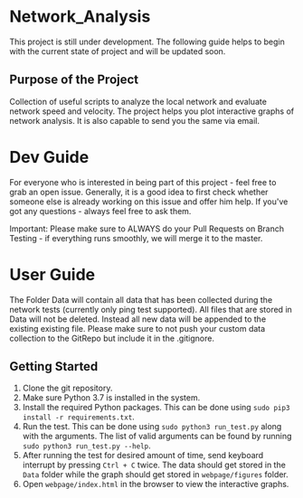 # Network_Analysis
This project is still under development. The following guide helps to begin with the current state of project and will be updated soon.


## Purpose of the Project
Collection of useful scripts to analyze the local network and evaluate network speed and velocity. The project helps you plot interactive graphs of network analysis. It is also capable to send you the same via email.

# Dev Guide
For everyone who is interested in being part of this project - feel free to grab an open issue. Generally, it is a good idea to first check whether someone else is already working on this issue and offer him help. If you've got any questions - always feel free to ask them.

Important: Please make sure to ALWAYS do your Pull Requests on Branch Testing - if everything runs smoothly, we will merge it to the master.



# User Guide
The Folder Data will contain all data that has been collected during the network tests (currently only ping test supported). All files that are stored in Data will not be deleted. Instead all new data will be appended to the existing existing file. Please make sure to not push your custom data collection to the GitRepo but include it in the .gitignore.


## Getting Started
1. Clone the git repository.
2. Make sure Python 3.7 is installed in the system.
3. Install the required Python packages. This can be done using `sudo pip3 install -r requirements.txt`.
4. Run the test. This can be done using `sudo python3 run_test.py` along with the arguments. The list of valid arguments can be found by running `sudo python3 run_test.py --help`.
5. After running the test for desired amount of time, send keyboard interrupt by pressing `Ctrl + C` twice. The data should get stored in the `Data` folder while  the graph should get stored in `webpage/figures` folder.
6. Open `webpage/index.html` in the browser to view the interactive graphs.
